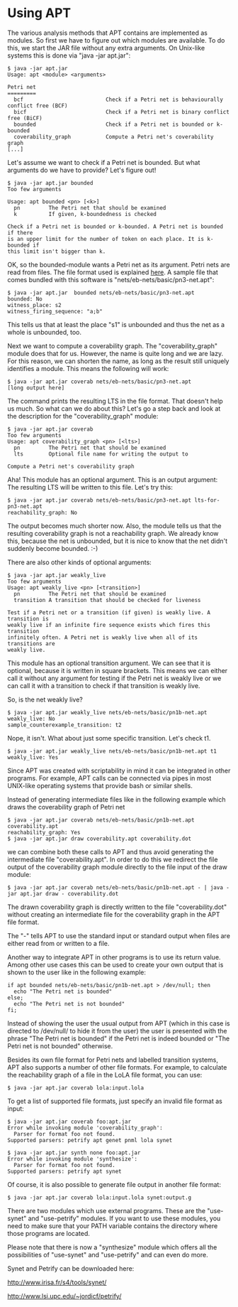 Using APT
=========

The various analysis methods that APT contains are implemented as modules. So
first we have to figure out which modules are available. To do this, we start
the JAR file without any extra arguments. On Unix-like systems this is done via
"java -jar apt.jar":

    $ java -jar apt.jar
    Usage: apt <module> <arguments>

    Petri net
    =========
      bcf                          Check if a Petri net is behaviourally conflict free (BCF)
      bicf                         Check if a Petri net is binary conflict free (BiCF)
      bounded                      Check if a Petri net is bounded or k-bounded
      coverability_graph           Compute a Petri net's coverability graph
    [...]

Let's assume we want to check if a Petri net is bounded. But what arguments do
we have to provide? Let's figure out!

    $ java -jar apt.jar bounded
    Too few arguments

    Usage: apt bounded <pn> [<k>]
      pn         The Petri net that should be examined
      k          If given, k-boundedness is checked

    Check if a Petri net is bounded or k-bounded. A Petri net is bounded if there
    is an upper limit for the number of token on each place. It is k-bounded if
    this limit isn't bigger than k.

OK, so the bounded-module wants a Petri net as its argument. Petri nets are read
from files. The file format used is explained [here](file_format.md). A sample file that
comes bundled with this software is "nets/eb-nets/basic/pn3-net.apt":

    $ java -jar apt.jar  bounded nets/eb-nets/basic/pn3-net.apt
    bounded: No
    witness_place: s2
    witness_firing_sequence: "a;b"

This tells us that at least the place "s1" is unbounded and thus the net as a
whole is unbounded, too.

Next we want to compute a coverability graph. The "coverability_graph" module
does that for us. However, the name is quite long and we are lazy. For this
reason, we can shorten the name, as long as the result still uniquely identifies
a module. This means the following will work:

    $ java -jar apt.jar coverab nets/eb-nets/basic/pn3-net.apt
    [long output here]

The command prints the resulting LTS in the file format. That doesn't help us
much. So what can we do about this? Let's go a step back and look at the
description for the "coverability_graph" module:

    $ java -jar apt.jar coverab
    Too few arguments
    Usage: apt coverability_graph <pn> [<lts>]
      pn         The Petri net that should be examined
      lts        Optional file name for writing the output to

    Compute a Petri net's coverability graph

Aha! This module has an optional argument. This is an output argument: The
resulting LTS will be written to this file. Let's try this:

    $ java -jar apt.jar coverab nets/eb-nets/basic/pn3-net.apt lts-for-pn3-net.apt
    reachability_graph: No

The output becomes much shorter now. Also, the module tells us that the
resulting coverability graph is not a reachability graph. We already know this,
because the net is unbounded, but it is nice to know that the net didn't
suddenly become bounded. :-)

There are also other kinds of optional arguments:

    $ java -jar apt.jar weakly_live
    Too few arguments
    Usage: apt weakly_live <pn> [<transition>]
      pn         The Petri net that should be examined
      transition A transition that should be checked for liveness

    Test if a Petri net or a transition (if given) is weakly live. A transition is
    weakly live if an infinite fire sequence exists which fires this transition
    infinitely often. A Petri net is weakly live when all of its transitions are
    weakly live.

This module has an optional transition argument. We can see that it is optional,
because it is written in square brackets. This means we can either call it
without any argument for testing if the Petri net is weakly live or we can call
it with a transition to check if that transition is weakly live.

So, is the net weakly live?

    $ java -jar apt.jar weakly_live nets/eb-nets/basic/pn1b-net.apt
    weakly_live: No
    sample_counterexample_transition: t2

Nope, it isn't. What about just some specific transition. Let's check t1.

    $ java -jar apt.jar weakly_live nets/eb-nets/basic/pn1b-net.apt t1
    weakly_live: Yes

Since APT was created with scriptability in mind it can be integrated
in other programs. For example, APT calls can be connected via pipes
in most UNIX-like operating systems that provide bash or similar
shells.

Instead of generating intermediate files like in the following
example which draws the coverability graph of Petri net

    $ java -jar apt.jar coverab nets/eb-nets/basic/pn1b-net.apt coverability.apt
    reachability_graph: Yes
    $ java -jar apt.jar draw coverability.apt coverability.dot

we can combine both these calls to APT and thus avoid generating the
intermediate file "coverability.apt". In order to do this we redirect the
file output of the coverability graph module directly to the file
input of the draw module:

    $ java -jar apt.jar coverab nets/eb-nets/basic/pn1b-net.apt - | java -jar apt.jar draw - coverability.dot

The drawn coverability graph is directly written to the file
"coverability.dot" without creating an intermediate file for the
coverability graph in the APT file format.

The "-" tells APT to use the standard input or standard output when
files are either read from or written to a file.

Another way to integrate APT in other programs is to use its return
value. Among other use cases this can be used to create your own
output that is shown to the user like in the following example:

    if apt bounded nets/eb-nets/basic/pn1b-net.apt > /dev/null; then
      echo "The Petri net is bounded"
    else;
      echo "The Petri net is not bounded"
    fi;

Instead of showing the user the usual output from APT (which in this
case is directed to /dev/null/ to hide it from the user) the user
is presented with the phrase "The Petri net is bounded" if the Petri
net is indeed bounded or "The Petri net is not bounded" otherwise.

Besides its own file format for Petri nets and labelled transition systems, APT
also supports a number of other file formats. For example, to calculate the
reachability graph of a file in the LoLA file format, you can use:

    $ java -jar apt.jar coverab lola:input.lola

To get a list of supported file formats, just specify an invalid file format as
input:

    $ java -jar apt.jar coverab foo:apt.jar
    Error while invoking module 'coverability_graph':
      Parser for format foo not found.
    Supported parsers: petrify apt genet pnml lola synet

    $ java -jar apt.jar synth none foo:apt.jar
    Error while invoking module 'synthesize':
      Parser for format foo not found.
    Supported parsers: petrify apt synet

Of course, it is also possible to generate file output in another file format:

    $ java -jar apt.jar coverab lola:input.lola synet:output.g

There are two modules which use external programs. These are the "use-synet" and
"use-petrify" modules.  If you want to use these modules, you need to make sure
that your PATH variable contains the directory where those programs are located.

Please note that there is now a "synthesize" module which offers all the
possibilities of "use-synet" and "use-petrify" and can even do more.

Synet and Petrify can be downloaded here:

http://www.irisa.fr/s4/tools/synet/

http://www.lsi.upc.edu/~jordicf/petrify/
